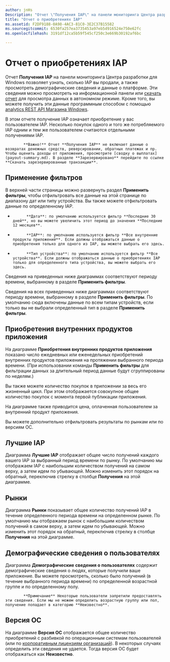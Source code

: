 ```yaml
---
author: jnHs
Description: "Отчет \"Получения IAP\" на панели мониторинга Центра разработки для Windows позволяет узнать, сколько IAP вы продали, а также просмотреть демографические сведения и данные о платформе."
title: "Отчет о приобретениях IAP"
ms.assetid: F2DF9188-0A98-4AC3-81C0-3E2C37B15582
ms.sourcegitcommit: 6530fa257ea3735453a97eb5d916524e750e62fc
ms.openlocfilehash: 3191df12ca5b59f545cf250c3e669b30192af6bc

---
```


# Отчет о приобретениях IAP


Отчет **Получения IAP** на панели мониторинга Центра разработки для Windows позволяет узнать, сколько IAP вы продали, а также просмотреть демографические сведения и данные о платформе. Эти сведения можно просмотреть на информационной панели или [скачать отчет](download-analytic-reports.md) для просмотра данных в автономном режиме. Кроме того, вы можете получить эти данные программным способом с помощью [analytics REST API Магазина Windows](../monetize/access-analytics-data-using-windows-store-services.md).

В этом отчете получение IAP означает приобретение у вас пользователем IAP. Несколько покупок одного и того же потребляемого IAP одним и тем же пользователем считаются отдельными получениями IAP.

> 
            **Важно!** Отчет **Получения IAP** не включает данные о возвратах денежных средств, реверсировании, обратных платежах и пр. Чтобы оценить доходы от приложения, просмотрите [сводку о выплатах](payout-summary.md). В разделе **Зарезервировано** перейдите по ссылке **Скачать зарезервированные транзакции**.

## Применение фильтров


В верхней части страницы можно развернуть раздел **Применить фильтры**, чтобы отфильтровать все данные на этой странице по диапазону дат или типу устройства. Вы также можете отфильтровать данные по определенному IAP.

-   
            **Дата**: по умолчанию используется фильтр **Последние 30 дней**, но вы можете увеличить этот период до значения **Последние 12 месяцев**.
-   
            **IAP**: по умолчанию используется фильтр **Все внутренние продукты приложений**. Если должны отображаться данные о приобретения только для одного из IAP, вы можете выбрать его здесь.
-   
            **Тип устройства**: по умолчанию используется фильтр **Все устройства**. Если должны отображаться данные о приобретениях IAP только для определенного типа устройства, вы можете выбрать его здесь.

Сведения на приведенных ниже диаграммах соответствуют периоду времени, выбранному в разделе **Применить фильтры**.

Сведения на всех приведенных ниже диаграммах соответствуют периоду времени, выбранному в разделе **Применить фильтры**. По умолчанию сюда включены данные по всем типам устройств, если только вы не выбрали определенный тип в разделе **Применить фильтры**.

## Приобретения внутренних продуктов приложения


На диаграмме **Приобретения внутренних продуктов приложения** показано число ежедневных или еженедельных приобретений внутренних продуктов приложения на протяжении выбранного периода времени. (При использовании команды **Применить фильтры** для фильтрации данных за длительный период данные будут сгруппированы по неделям.)

Вы также можете количество покупок в приложении за весь его жизненный цикл. При этом отображается совокупное общее количество покупок с момента первой публикации приложения.

На диаграмме также приводится цена, оплаченная пользователем за внутренний продукт приложения.

Вы можете дополнительно отфильтровать результаты по рынкам или по версиям ОС.

## Лучшие IAP


Диаграмма **Лучшие IAP** отображает общее число получений каждого вашего IAP за выбранный период времени по рынку. По умолчанию мы отображаем IAP с наибольшим количеством получений на самом верху, а затем идем по убывающей. Можно изменить этот порядок на обратный, переключив стрелку в столбце **Получения** на этой диаграмме.

## Рынки


Диаграмма **Рынки** показывает общее количество получений IAP в течение определенного периода времени на определенном рынке. По умолчанию мы отображаем рынок с наибольшим количеством получений в самом верху, а затем идем по убывающей. Можно изменить этот порядок на обратный, переключив стрелку в столбце **Получения** на этой диаграмме.

## Демографические сведения о пользователях


Диаграмма **Демографические сведения о пользователях** содержит демографические сведения о людях, которые получили ваше приложение. Вы можете просмотреть, сколько было получений (в течение выбранного периода времени) по определенной возрастной группе и по определенному полу.

> 
            **Примечание** Некоторые пользователи запретили предоставлять эти сведения. Если мы не можем определить возрастную группу или пол, получение попадает в категорию **Неизвестно**.

## Версия ОС


На диаграмме **Версия ОС** отображается общее количество приобретений с разбивкой по операционным системам пользователей (или по [корпоративным лицензиям организаций](organizational-licensing.md)). В некоторых случаях определить эти сведения не удается. Тогда версия ОС будет отображаться как **Неизвестно**.

 

 



<!--HONumber=Jun16_HO4-->


